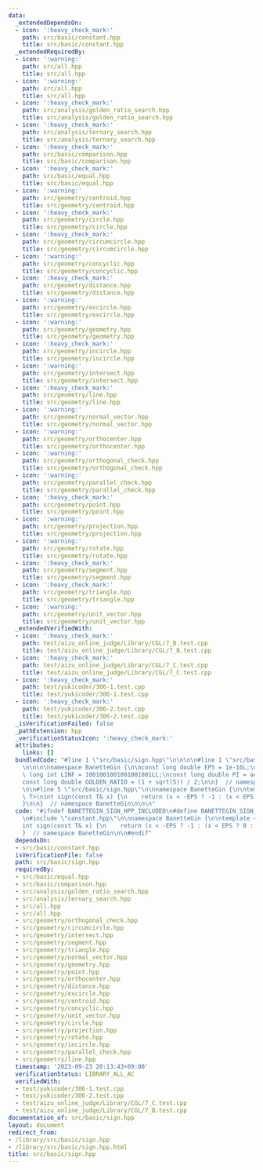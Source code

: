 ```yaml
---
data:
  _extendedDependsOn:
  - icon: ':heavy_check_mark:'
    path: src/basic/constant.hpp
    title: src/basic/constant.hpp
  _extendedRequiredBy:
  - icon: ':warning:'
    path: src/all.hpp
    title: src/all.hpp
  - icon: ':warning:'
    path: src/all.hpp
    title: src/all.hpp
  - icon: ':heavy_check_mark:'
    path: src/analysis/golden_ratio_search.hpp
    title: src/analysis/golden_ratio_search.hpp
  - icon: ':heavy_check_mark:'
    path: src/analysis/ternary_search.hpp
    title: src/analysis/ternary_search.hpp
  - icon: ':heavy_check_mark:'
    path: src/basic/comparison.hpp
    title: src/basic/comparison.hpp
  - icon: ':heavy_check_mark:'
    path: src/basic/equal.hpp
    title: src/basic/equal.hpp
  - icon: ':warning:'
    path: src/geometry/centroid.hpp
    title: src/geometry/centroid.hpp
  - icon: ':heavy_check_mark:'
    path: src/geometry/circle.hpp
    title: src/geometry/circle.hpp
  - icon: ':heavy_check_mark:'
    path: src/geometry/circumcircle.hpp
    title: src/geometry/circumcircle.hpp
  - icon: ':warning:'
    path: src/geometry/concyclic.hpp
    title: src/geometry/concyclic.hpp
  - icon: ':heavy_check_mark:'
    path: src/geometry/distance.hpp
    title: src/geometry/distance.hpp
  - icon: ':warning:'
    path: src/geometry/excircle.hpp
    title: src/geometry/excircle.hpp
  - icon: ':warning:'
    path: src/geometry/geometry.hpp
    title: src/geometry/geometry.hpp
  - icon: ':heavy_check_mark:'
    path: src/geometry/incircle.hpp
    title: src/geometry/incircle.hpp
  - icon: ':warning:'
    path: src/geometry/intersect.hpp
    title: src/geometry/intersect.hpp
  - icon: ':heavy_check_mark:'
    path: src/geometry/line.hpp
    title: src/geometry/line.hpp
  - icon: ':warning:'
    path: src/geometry/normal_vector.hpp
    title: src/geometry/normal_vector.hpp
  - icon: ':warning:'
    path: src/geometry/orthocenter.hpp
    title: src/geometry/orthocenter.hpp
  - icon: ':warning:'
    path: src/geometry/orthogonal_check.hpp
    title: src/geometry/orthogonal_check.hpp
  - icon: ':warning:'
    path: src/geometry/parallel_check.hpp
    title: src/geometry/parallel_check.hpp
  - icon: ':heavy_check_mark:'
    path: src/geometry/point.hpp
    title: src/geometry/point.hpp
  - icon: ':warning:'
    path: src/geometry/projection.hpp
    title: src/geometry/projection.hpp
  - icon: ':warning:'
    path: src/geometry/rotate.hpp
    title: src/geometry/rotate.hpp
  - icon: ':heavy_check_mark:'
    path: src/geometry/segment.hpp
    title: src/geometry/segment.hpp
  - icon: ':heavy_check_mark:'
    path: src/geometry/triangle.hpp
    title: src/geometry/triangle.hpp
  - icon: ':warning:'
    path: src/geometry/unit_vector.hpp
    title: src/geometry/unit_vector.hpp
  _extendedVerifiedWith:
  - icon: ':heavy_check_mark:'
    path: test/aizu_online_judge/Library/CGL/7_B.test.cpp
    title: test/aizu_online_judge/Library/CGL/7_B.test.cpp
  - icon: ':heavy_check_mark:'
    path: test/aizu_online_judge/Library/CGL/7_C.test.cpp
    title: test/aizu_online_judge/Library/CGL/7_C.test.cpp
  - icon: ':heavy_check_mark:'
    path: test/yukicoder/306-1.test.cpp
    title: test/yukicoder/306-1.test.cpp
  - icon: ':heavy_check_mark:'
    path: test/yukicoder/306-2.test.cpp
    title: test/yukicoder/306-2.test.cpp
  _isVerificationFailed: false
  _pathExtension: hpp
  _verificationStatusIcon: ':heavy_check_mark:'
  attributes:
    links: []
  bundledCode: "#line 1 \"src/basic/sign.hpp\"\n\n\n\n#line 1 \"src/basic/constant.hpp\"\
    \n\n\n\nnamespace BanetteGin {\n\nconst long double EPS = 1e-16L;\nconst long\
    \ long int LINF = 1001001001001001001LL;\nconst long double PI = acos(-1.0L);\n\
    const long double GOLDEN_RATIO = (1 + sqrt(5)) / 2;\n\n}  // namespace BanetteGin\n\
    \n\n#line 5 \"src/basic/sign.hpp\"\n\nnamespace BanetteGin {\n\ntemplate <class\
    \ T>\nint sign(const T& x) {\n    return (x < -EPS ? -1 : (x < EPS ? 0 : 1));\n\
    }\n\n}  // namespace BanetteGin\n\n\n"
  code: "#ifndef BANETTEGIN_SIGN_HPP_INCLUDED\n#define BANETTEGIN_SIGN_HPP_INCLUDED\n\
    \n#include \"constant.hpp\"\n\nnamespace BanetteGin {\n\ntemplate <class T>\n\
    int sign(const T& x) {\n    return (x < -EPS ? -1 : (x < EPS ? 0 : 1));\n}\n\n\
    }  // namespace BanetteGin\n\n#endif"
  dependsOn:
  - src/basic/constant.hpp
  isVerificationFile: false
  path: src/basic/sign.hpp
  requiredBy:
  - src/basic/equal.hpp
  - src/basic/comparison.hpp
  - src/analysis/golden_ratio_search.hpp
  - src/analysis/ternary_search.hpp
  - src/all.hpp
  - src/all.hpp
  - src/geometry/orthogonal_check.hpp
  - src/geometry/circumcircle.hpp
  - src/geometry/intersect.hpp
  - src/geometry/segment.hpp
  - src/geometry/triangle.hpp
  - src/geometry/normal_vector.hpp
  - src/geometry/geometry.hpp
  - src/geometry/point.hpp
  - src/geometry/orthocenter.hpp
  - src/geometry/distance.hpp
  - src/geometry/excircle.hpp
  - src/geometry/centroid.hpp
  - src/geometry/concyclic.hpp
  - src/geometry/unit_vector.hpp
  - src/geometry/circle.hpp
  - src/geometry/projection.hpp
  - src/geometry/rotate.hpp
  - src/geometry/incircle.hpp
  - src/geometry/parallel_check.hpp
  - src/geometry/line.hpp
  timestamp: '2023-09-23 20:13:43+09:00'
  verificationStatus: LIBRARY_ALL_AC
  verifiedWith:
  - test/yukicoder/306-1.test.cpp
  - test/yukicoder/306-2.test.cpp
  - test/aizu_online_judge/Library/CGL/7_C.test.cpp
  - test/aizu_online_judge/Library/CGL/7_B.test.cpp
documentation_of: src/basic/sign.hpp
layout: document
redirect_from:
- /library/src/basic/sign.hpp
- /library/src/basic/sign.hpp.html
title: src/basic/sign.hpp
---
```

